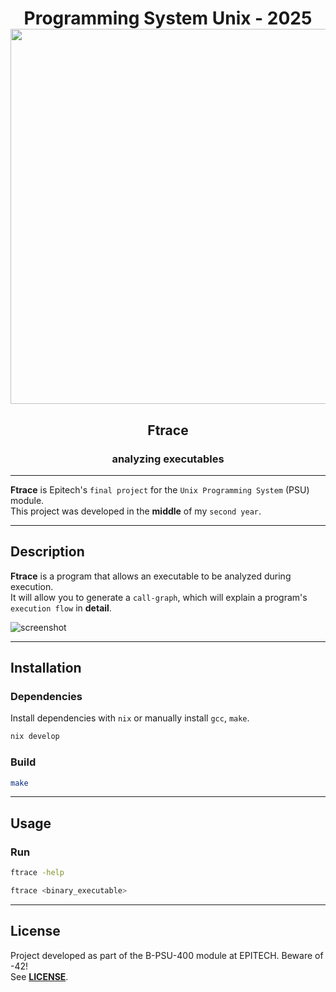 <h1 align="center">
   Programming System Unix - 2025<br>
  <img src="https://raw.githubusercontent.com/catppuccin/catppuccin/main/assets/palette/macchiato.png" width="600px"/>
  <br>
</h1>

<h2 align="center">Ftrace</h2>
<h3 align="center">analyzing executables</h3>

---

**Ftrace** is Epitech's `final project` for the `Unix Programming System` (PSU) module.<br>
This project was developed in the **middle** of my `second year`.<br>

---

## Description

**Ftrace** is a program that allows an executable to be analyzed during execution.<br>
It will allow you to generate a `call-graph`, which will explain a program's `execution flow` in **detail**.

![screenshot](./assets/example.png")

---

## Installation

### Dependencies

Install dependencies with `nix` or manually install `gcc`, `make`.

```bash
nix develop
```

### Build

```bash
make
```

---

## Usage

### Run

```bash
ftrace -help
```

```bash
ftrace <binary_executable>
```

---

## License

Project developed as part of the B-PSU-400 module at EPITECH. Beware of -42!<br>
See [**LICENSE**](/LICENSE.md).
